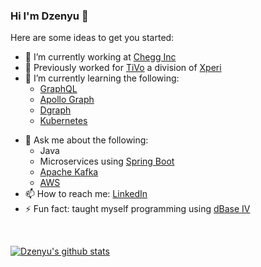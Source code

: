 ### Hi I'm Dzenyu 👋

Here are some ideas to get you started:

- 🔭 I’m currently working at [Chegg Inc](https://www.chegg.com/)
- 🔭 Previously worked for [TiVo](https://www.tivo.com/) a division of [Xperi](https://www.xperi.com/)
- 🌱 I’m currently learning the following:
  - [GraphQL](https://graphql.org)
  - [Apollo Graph](https://www.apollographql.com/docs/)
  - [Dgraph](https://dgraph.io/)
  - [Kubernetes](https://kubernetes.io/training/)
<!--
- 👯 I’m looking to collaborate on ...
- 🤔 I’m looking for help with ...
-->
- 💬 Ask me about the following:
  - Java
  - Microservices using [Spring Boot](https://spring.io/projects/spring-boot)
  - [Apache Kafka](https://kafka.apache.org/)
  - [AWS](https://aws.amazon.com/)
- 📫 How to reach me: [LinkedIn](https://www.linkedin.com/in/smukangara)
- ⚡ Fun fact: taught myself programming using [dBase IV](https://en.wikipedia.org/wiki/DBase)

<br/>

[![Dzenyu's github stats](https://github-readme-stats.vercel.app/api?username=dzenyu&count_private=true&theme=dark)](https://github.com/dzenyu/github-readme-stats)

<!--
-->
